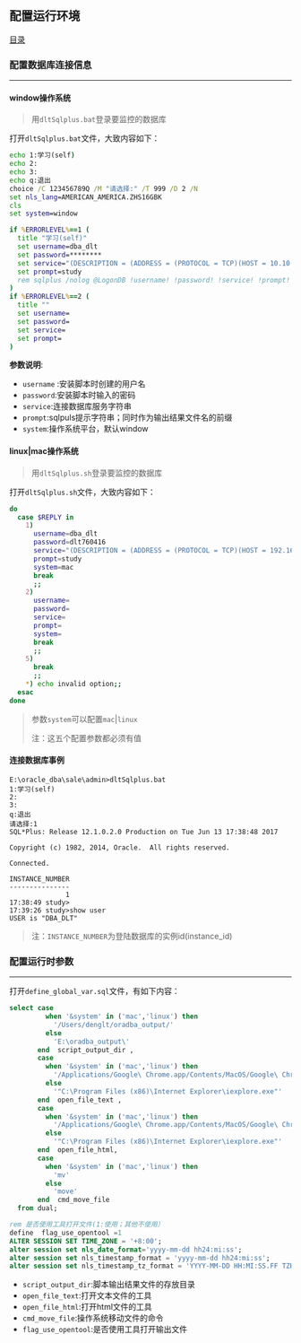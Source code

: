 ## <a name='config'>配置运行环境</a>
[目录](../catalog.md)
### <a name='connection'>配置数据库连接信息</a>

---

####  <a name='conn-win'>window操作系统</a>

>用`dltSqlplus.bat`登录要监控的数据库

打开`dltSqlplus.bat`文件，大致内容如下：

```bat
echo 1:学习(self)
echo 2:
echo 3:
echo q:退出
choice /C 123456789Q /M "请选择:" /T 999 /D 2 /N
set nls_lang=AMERICAN_AMERICA.ZHS16GBK
cls
set system=window

if %ERRORLEVEL%==1 (
  title "学习(self)"
  set username=dba_dlt
  set password=********
  set service="(DESCRIPTION = (ADDRESS = (PROTOCOL = TCP)(HOST = 10.10.10.128)(PORT = 1521)) (CONNECT_DATA = (SERVER = DEDICATED) (SERVICE_NAME = pdboradlt)))"
  set prompt=study
  rem sqlplus /nolog @LogonDB !username! !password! !service! !prompt!  !system!
)
if %ERRORLEVEL%==2 (
  title ""
  set username=
  set password=
  set service=
  set prompt=
)
```

**参数说明**:

* `username` :安装脚本时创建的用户名
* `password`:安装脚本时输入的密码
* `service`:连接数据库服务字符串
* `prompt`:sqlpuls提示字符串；同时作为输出结果文件名的前缀
* `system`:操作系统平台，默认window


#### <a name='conn-mac'>linux|mac操作系统</a>

> 用`dltSqlplus.sh`登录要监控的数据库

打开`dltSqlplus.sh`文件，大致内容如下：

```sh
do
  case $REPLY in
    1)
      username=dba_dlt
      password=dlt760416
      service="(DESCRIPTION = (ADDRESS = (PROTOCOL = TCP)(HOST = 192.168.1.105)(PORT = 1521)) (CONNECT_DATA = (SERVER = DEDICATED) (SERVICE_NAME = pdboradlt)))"
      prompt=study
      system=mac
      break
      ;;
    2)
      username=
      password=
      service=
      prompt=
      system=
      break
      ;;
    5)
      break
      ;;
    *) echo invalid option;;
  esac
done
```



> 参数`system`可以配置`mac`|`linux`
>
> 注：这五个配置参数都必须有值

#### <a name='conn-example'>连接数据库事例</a>

```
E:\oracle_dba\sale\admin>dltSqlplus.bat
1:学习(self)
2:
3:
q:退出
请选择:1
SQL*Plus: Release 12.1.0.2.0 Production on Tue Jun 13 17:38:48 2017

Copyright (c) 1982, 2014, Oracle.  All rights reserved.

Connected.

INSTANCE_NUMBER
---------------
              1
17:38:49 study>
17:39:26 study>show user
USER is "DBA_DLT"
```

> 注：`INSTANCE_NUMBER`为登陆数据库的实例id(instance_id)

### <a name='runtime'>配置运行时参数</a>

---

打开`define_global_var.sql`文件，有如下内容：

```sql
select case
         when '&system' in ('mac','linux') then
           '/Users/denglt/oradba_output/'
         else
           'E:\oradba_output\'
       end  script_output_dir ,
       case
         when '&system' in ('mac','linux') then
           '/Applications/Google\ Chrome.app/Contents/MacOS/Google\ Chrome'
         else
           '"C:\Program Files (x86)\Internet Explorer\iexplore.exe"'
       end  open_file_text ,
       case
         when '&system' in ('mac','linux') then
           '/Applications/Google\ Chrome.app/Contents/MacOS/Google\ Chrome'
         else
           '"C:\Program Files (x86)\Internet Explorer\iexplore.exe"'
       end  open_file_html,
       case
         when '&system' in ('mac','linux') then
           'mv'
         else
           'move'
       end  cmd_move_file
  from dual;

rem 是否使用工具打开文件(1:使用；其他不使用）
define  flag_use_opentool =1
ALTER SESSION SET TIME_ZONE = '+8:00';
alter session set nls_date_format='yyyy-mm-dd hh24:mi:ss';
alter session set nls_timestamp_format = 'yyyy-mm-dd hh24:mi:ss';
alter session set nls_timestamp_tz_format = 'YYYY-MM-DD HH:MI:SS.FF TZH:TZM';
```

* `script_output_dir`:脚本输出结果文件的存放目录
* `open_file_text`:打开文本文件的工具
* `open_file_html`:打开html文件的工具
* `cmd_move_file`:操作系统移动文件的命令
* `flag_use_opentool`:是否使用工具打开输出文件
